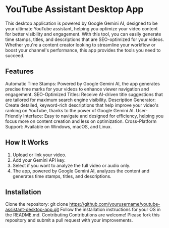 # YouTube Assistant Desktop App
This desktop application is powered by Google Gemini AI, designed to be your ultimate YouTube assistant, helping you optimize your video content for better visibility and engagement. With this tool, you can easily generate time stamps, titles, and descriptions that are SEO-optimized for your videos. Whether you're a content creator looking to streamline your workflow or boost your channel's performance, this app provides the tools you need to succeed.

## Features
Automatic Time Stamps: Powered by Google Gemini AI, the app generates precise time marks for your videos to enhance viewer navigation and engagement.
SEO-Optimized Titles: Receive AI-driven title suggestions that are tailored for maximum search engine visibility.
Description Generator: Create detailed, keyword-rich descriptions that help improve your video's ranking on YouTube, thanks to the power of Google Gemini AI.
User-Friendly Interface: Easy to navigate and designed for efficiency, helping you focus more on content creation and less on optimization.
Cross-Platform Support: Available on Windows, macOS, and Linux.

## How It Works
1. Upload or link your video.
2. Add your Gemini API key.
3. Select if you want to analyze the full video or audio only.
4. The app, powered by Google Gemini AI, analyzes the content and generates time stamps, titles, and descriptions.
   
## Installation
Clone the repository: git clone https://github.com/yourusername/youtube-assistant-desktop-app.git
Follow the installation instructions for your OS in the README.md.
Contributing
Contributions are welcome! Please fork this repository and submit a pull request with your improvements.
